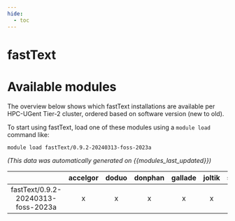 ```yaml
---
hide:
  - toc
---
```


fastText
========

# Available modules


The overview below shows which fastText installations are available per HPC-UGent Tier-2 cluster, ordered based on software version (new to old).

To start using fastText, load one of these modules using a `module load` command like:

```shell
module load fastText/0.9.2-20240313-foss-2023a
```

*(This data was automatically generated on {{modules_last_updated}})*  

| |accelgor|doduo|donphan|gallade|joltik|shinx|skitty|
| :---: | :---: | :---: | :---: | :---: | :---: | :---: | :---: |
|fastText/0.9.2-20240313-foss-2023a|x|x|x|x|x|x|x|
